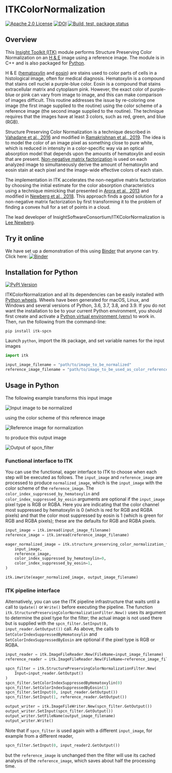 # ITKColorNormalization

[![Apache 2.0 License](https://img.shields.io/badge/License-Apache%202.0-blue.svg)](https://github.com/InsightSoftwareConsortium/ITKColorNormalization/blob/master/LICENSE) [![DOI](https://zenodo.org/badge/263648073.svg)](https://zenodo.org/badge/latestdoi/263648073) [![Build, test, package status](https://github.com/InsightSoftwareConsortium/ITKColorNormalization/workflows/Build,%20test,%20package/badge.svg)](https://github.com/InsightSoftwareConsortium/ITKColorNormalization/actions?query=workflow%3A%22Build%2C+test%2C+package%22)

## Overview

This [Insight Toolkit (ITK)](https://itk.org/) module performs Structure Preserving Color Normalization on an [H & E](https://en.wikipedia.org/wiki/H%26E_stain) image using a reference image.  The module is in C++ and is also packaged for [Python](https://www.python.org/).

H & E ([hematoxylin](https://en.wikipedia.org/wiki/Haematoxylin) and [eosin](https://en.wikipedia.org/wiki/Eosin)) are stains used to color parts of cells in a histological image, often for medical diagnosis.  Hematoxylin is a compound that stains cell nuclei a purple-blue color.  Eosin is a compound that stains extracellular matrix and cytoplasm pink.  However, the exact color of purple-blue or pink can vary from image to image, and this can make comparison of images difficult.  This routine addresses the issue by re-coloring one image (the first image supplied to the routine) using the color scheme of a reference image (the second image supplied to the routine).  The technique requires that the images have at least 3 colors, such as red, green, and blue (RGB).

Structure Preserving Color Normalization is a technique described in [Vahadane et al., 2016](https://doi.org/10.1109/TMI.2016.2529665) and modified in [Ramakrishnan et al., 2019](https://arxiv.org/abs/1901.03088).  The idea is to model the color of an image pixel as something close to pure white, which is reduced in intensity in a color-specific way via an optical absorption model that depends upon the amounts of hematoxylin and eosin that are present.  [Non-negative matrix factorization](https://en.wikipedia.org/wiki/Non-negative_matrix_factorization) is used on each analyzed image to simultaneously derive the amount of hematoxylin and eosin stain at each pixel and the image-wide effective colors of each stain.

The implementation in ITK accelerates the non-negative matrix factorization by choosing the initial estimate for the color absorption characteristics using a technique mimicking that presented in [Arora et al., 2013](https://proceedings.mlr.press/v28/arora13.html) and modified in [Newberg et al., 2018](https://doi.org/10.1371/journal.pone.0193067).  This approach finds a good solution for a non-negative matrix factorization by first transforming it to the problem of finding a convex hull for a set of points in a cloud.

The lead developer of InsightSoftwareConsortium/ITKColorNormalization is [Lee Newberg](https://github.com/Leengit/).

## Try it online

We have set up a demonstration of this using [Binder](www.mybinder.org) that anyone can try.  Click here: [![Binder](https://mybinder.org/badge_logo.svg)](https://mybinder.org/v2/gh/InsightSoftwareConsortium/ITKColorNormalization/master?filepath=examples%2FITKColorNormalization.ipynb)

## Installation for Python

[![PyPI Version](https://img.shields.io/pypi/v/itk-spcn.svg)](https://pypi.python.org/pypi/itk-spcn)

ITKColorNormalization and all its dependencies can be easily installed with [Python wheels](https://blog.kitware.com/itk-is-on-pypi-pip-install-itk-is-here/).  Wheels have been generated for macOS, Linux, and Windows and several versions of Python, 3.6, 3.7, 3.8, and 3.9.  If you do not want the installation to be to your current Python environment, you should first create and activate a [Python virtual environment (venv)](https://docs.python.org/3/tutorial/venv.html) to work in.  Then, run the following from the command-line:

```shell-script
pip install itk-spcn
```

Launch `python`, import the itk package, and set variable names for the input images

```python
import itk

input_image_filename = "path/to/image_to_be_normalized"
reference_image_filename = "path/to/image_to_be_used_as_color_reference"
```

## Usage in Python

The following example transforms this input image

![Input image to be normalized](https://data.kitware.com/api/v1/file/57718cc48d777f1ecd8a883f/download)

using the color scheme of this reference image

![Reference image for normalization](https://data.kitware.com/api/v1/file/576ad39b8d777f1ecd6702f2/download)

to produce this output image

![Output of spcn_filter](https://data.kitware.com/api/v1/file/5ed685d89014a6d84e9bc6f0/download)

### Functional interface to ITK

You can use the functional, eager interface to ITK to choose when each step will be executed as follows.  The `input_image` and `reference_image` are processed to produce `normalized_image`, which is the `input_image` with the color scheme of the `reference_image`.  The `color_index_suppressed_by_hematoxylin` and `color_index_suppressed_by_eosin` arguments are optional if the `input_image` pixel type is RGB or RGBA.  Here you are indicating that the color channel most suppressed by hematoxylin is 0 (which is red for RGB and RGBA pixels) and that the color most suppressed by eosin is 1 (which is green for RGB and RGBA pixels)\; these are the defaults for RGB and RGBA pixels.

```python
input_image = itk.imread(input_image_filename)
reference_image = itk.imread(reference_image_filename)

eager_normalized_image = itk.structure_preserving_color_normalization_filter(
    input_image,
    reference_image,
    color_index_suppressed_by_hematoxylin=0,
    color_index_suppressed_by_eosin=1,
)

itk.imwrite(eager_normalized_image, output_image_filename)
```

### ITK pipeline interface

Alternatively, you can use the ITK pipeline infrastructure that waits until a call to `Update()` or `Write()` before executing the pipeline.  The function `itk.StructurePreservingColorNormalizationFilter.New()` uses its argument to determine the pixel type for the filter\; the actual image is not used there but is supplied with the `spcn_filter.SetInput(0, input_reader.GetOutput())` call.  As above, the calls to `SetColorIndexSuppressedByHematoxylin` and `SetColorIndexSuppressedByEosin` are optional if the pixel type is RGB or RGBA.

```python
input_reader = itk.ImageFileReader.New(FileName=input_image_filename)
reference_reader = itk.ImageFileReader.New(FileName=reference_image_filename)

spcn_filter = itk.StructurePreservingColorNormalizationFilter.New(
    Input=input_reader.GetOutput()
)
spcn_filter.SetColorIndexSuppressedByHematoxylin(0)
spcn_filter.SetColorIndexSuppressedByEosin(1)
spcn_filter.SetInput(0, input_reader.GetOutput())
spcn_filter.SetInput(1, reference_reader.GetOutput())

output_writer = itk.ImageFileWriter.New(spcn_filter.GetOutput())
output_writer.SetInput(spcn_filter.GetOutput())
output_writer.SetFileName(output_image_filename)
output_writer.Write()
```

Note that if `spcn_filter` is used again with a different `input_image`, for example from a different reader,

```python
spcn_filter.SetInput(0, input_reader2.GetOutput())
```

but the `reference_image` is unchanged then the filter will use its cached analysis of the `reference_image`, which saves about half the processing time.
